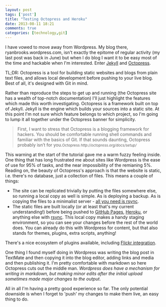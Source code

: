 ```yaml
---
layout: post
tags: ['post']
title: "Testing Octopress and Heroku"
date: 2013-08-11 18:21
comments: true
categories: [technology,git]
---
```

I have vowed to move away from Wordpress. My blog there, ryanbrooks.wordpress.com, isn't exactly the epitome of regular activity (my last post was back in June) but when I do blog I want it to be easy most of the time and hackable when I'm interested. Enter [Jekyll](http://jekyllrb.com/) and [Octopress](http://octopress.org/). 

TL;DR: Octopress is a tool for building static websites and blogs from plain text files, and allows local development before pushing to your live blog. Best of all, it's designed with Git in mind.
<!--more-->
Rather than reproduce the steps to get up and running (the Octopress site has a wealth of top-notch documentation) I'll just highlight the features which made this worth investigating. Octopress is a framework built on top of Jekyll. Jekyll is the engine which builds your sources into a static site. At this point I'm not sure which feature belongs to which project, so I'm going to lump it all together under the Octopress banner for simplicity.

<blockquote> 
First, I want to stress that Octopress is a blogging framework for hackers. You should be comfortable running shell commands and familiar with the basics of Git. If that sounds daunting, Octopress probably isn’t for you.<small>Octopress <cite>http://octopress.org/docs/setup/</cite></small>
</blockquote>

This warning at the start of the tutorial gave me a warm fuzzy feeling inside. One thing that has long frustrated me about sites like Wordpress is the ease of use for 95% of tasks, and the near impossibility of the remianing 5%. Reading on, the beauty of Octopress's approach is that the website is static, i.e. there's no database, just a collection of files. This means a couple of things:

* The site can be replicated trivially by putting the files somewhere else, so running a local copy as well is simple. As is deploying a backup. As is copying the files to a minimalist server - [all you need is rsync](http://octopress.org/docs/deploying/rsync/).
* The static files are built locally (or at least that's my current understanding!) before being pushed to [GitHub Pages](http://octopress.org/docs/deploying/github), [Heroku](http://octopress.org/docs/deploying/heroku), or anything else with [rsync](http://octopress.org/docs/deploying/rsync/). This local copy makes a handy staging environment, so you can see your changes before the rest of the world does. You can already do this with Wordpress for content, but that also stands for themes, plugins, extra scripts, anything! 

There's a nice ecosystem of plugins available, including [Flickr integration](https://github.com/neilk/octopress-flickr).

One thing I found myself doing in Wordpress was writing the blog post in TextMate and then copying it into the blog editor, adding links and media and then publishing it. I'm pretty comfortable with markdown so here Octopress cuts out the middle man. *Wordpress does have a mechanism for writing in markdown, but making minor edits after the initial upload sometimes made major changes to the output*.

All in all I'm having a pretty good experience so far. The only potential downside is when I forget to 'push' my changes to make them live, an easy thing to do.